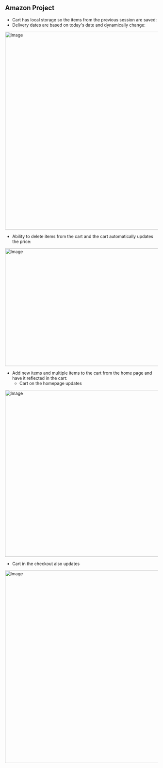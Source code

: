## Amazon Project

- Cart has local storage so the items from the previous session are saved:
- Delivery dates are based on today's date and dynamically change:

<img width="1140" height="650" alt="Image" src="https://github.com/user-attachments/assets/5b21d745-2e17-4bf4-bb53-221d314ca030" />

- Ability to delete items from the cart and the cart automatically updates the price:

<img width="1150" height="387" alt="Image" src="https://github.com/user-attachments/assets/9e6d2d97-ecaa-4742-9873-afc69ab17341" />

- Add new items and multiple items to the cart from the home page and have it reflected in the cart:
  - Cart on the homepage updates
    
<img width="637" height="548" alt="Image" src="https://github.com/user-attachments/assets/d837a891-0edc-4627-bf3d-dcc1f44bedfe" />

  - Cart in the checkout also updates
  
<img width="1136" height="633" alt="Image" src="https://github.com/user-attachments/assets/73e66e52-4099-4a13-bd78-274d8d1f0aa6" />
